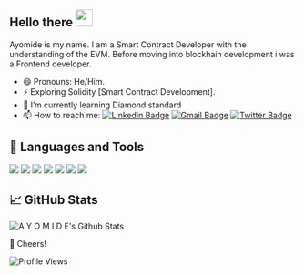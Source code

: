 ## Hello there <img src="https://raw.githubusercontent.com/iampavangandhi/iampavangandhi/master/gifs/Hi.gif" width="30px">


Ayomide is my name. I am a Smart Contract Developer with the understanding of the EVM. Before moving into blockhain development i was a Frontend developer.

<!-- - ⚡ Exploring Docker and Kubernetes. -->
- 😄 Pronouns: He/Him.
- ⚡ Exploring Solidity [Smart Contract Development].
- 🌱 I’m currently learning Diamond standard
- 📫 How to reach me: [![Linkedin Badge](https://img.shields.io/badge/-LinkedIn-blue?style=flat-square&logo=Linkedin&logoColor=white&link=https://www.linkedin.com/in/ayomide-adebara-69b58219a/)](https://www.linkedin.com/in/ayomide-adebara-69b58219a/) 
 [![Gmail Badge](https://img.shields.io/badge/-Gmail-c14438?style=flat-square&logo=Gmail&logoColor=white&link=mailto:adebaraayomide@gmail.com)](mailto:adebaraayomide@gmail.com)
 [![Twitter Badge](https://img.shields.io/badge/-Twitter-blue?style=flat-square&logo=Twitter&logoColor=white&link=https://twitter.com/HaryomiteW)](https://twitter.com/HaryomiteW)

## 🔧 Languages and Tools

![](https://img.shields.io/badge/JavaScript-informational?style=flat&logo=javascript&logoColor=000000&color=238636&labelColor=F7DF1E)
![](https://img.shields.io/badge/React-informational?style=flat&logo=react&logoColor=white&color=238636&labelColor=61DAFB)
![](https://img.shields.io/badge/Bootstrap-informational?style=flat&logo=bootstrap&logoColor=ffffff&color=238636&labelColor=7952B3)
![](https://img.shields.io/badge/GIT-informational?style=flat&logo=git&logoColor=ffffff&color=238636&labelColor=F05032)
![](https://img.shields.io/badge/GitHub-informational?style=flat&logo=github&logoColor=ffffff&color=238636&labelColor=181717)
![](https://img.shields.io/badge/VS%20Code-informational?style=flat&logo=visual-studio-code&logoColor=007ACC&color=238636&labelColor=ffffff)
![](https://img.shields.io/badge/Linux-informational?style=flat&logo=linux&logoColor=000000&color=238636&labelColor=FCC624)

<!-- ![](https://img.shields.io/badge/Docker-informational?style=flat&logo=docker&logoColor=2391E6&color=238636&labelColor=FFFFFF)
![](https://img.shields.io/badge/Kubernetes-informational?style=flat&logo=kubernetes&logoColor=2391E6&color=238636&labelColor=FFFFFF) -->

## 📈 GitHub Stats

![A Y O M I D E's Github Stats](https://github-readme-stats.vercel.app/api?username=Adebara123&theme=merko&show_icons=true&custom_title=Activity%20Stats&title_color=40c463&text_color=b9c1c9&bg_color=161b22&hide_border=true&icon_color=40c463)

🥂 Cheers!

![Profile Views](https://gpvc.arturio.dev/Adebara123) 
